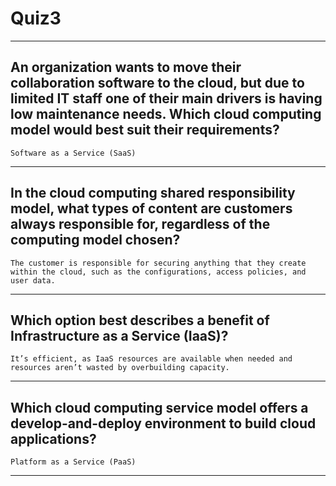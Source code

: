

# Quiz3
____
## An organization wants to move their collaboration software to the cloud, but due to limited IT staff one of their main drivers is having low maintenance needs. Which cloud computing model would best suit their requirements?
```Software as a Service (SaaS)```
____
## In the cloud computing shared responsibility model, what types of content are customers always responsible for, regardless of the computing model chosen?
```The customer is responsible for securing anything that they create within the cloud, such as the configurations, access policies, and user data.```
____
## Which option best describes a benefit of Infrastructure as a Service (IaaS)?
```It’s efficient, as IaaS resources are available when needed and resources aren’t wasted by overbuilding capacity.```
____
## Which cloud computing service model offers a develop-and-deploy environment to build cloud applications?
```Platform as a Service (PaaS)```
____
